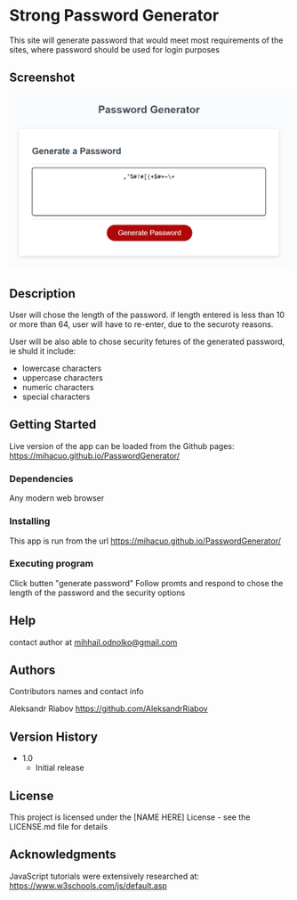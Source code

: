 # Strong Password Generator

This site will generate password that would meet most requirements of the sites, where password should be used for login purposes

## Screenshot
![app screenshot](./password_gen_screenshot.png)

## Description

User will chose the length of the password. 
if length entered is less than 10 or more than 64, 
user will have to re-enter, due to the securoty reasons.

User will be also able to chose security fetures of the generated password, ie shuld it include:

- lowercase characters
- uppercase characters
- numeric characters
- special characters

## Getting Started

Live version of the app can be loaded from the 
Github pages:
https://mihacuo.github.io/PasswordGenerator/


### Dependencies

Any modern web browser

### Installing

This app is run from the url
https://mihacuo.github.io/PasswordGenerator/

### Executing program

Click butten "generate password"
Follow promts and respond to chose the length of the password 
and the security options


## Help

contact author at
mihhail.odnolko@gmail.com

## Authors

Contributors names and contact info

Aleksandr Riabov
https://github.com/AleksandrRiabov


## Version History

* 1.0
    * Initial release

## License

This project is licensed under the [NAME HERE] License - see the LICENSE.md file for details

## Acknowledgments

JavaScript tutorials were extensively researched at:
https://www.w3schools.com/js/default.asp